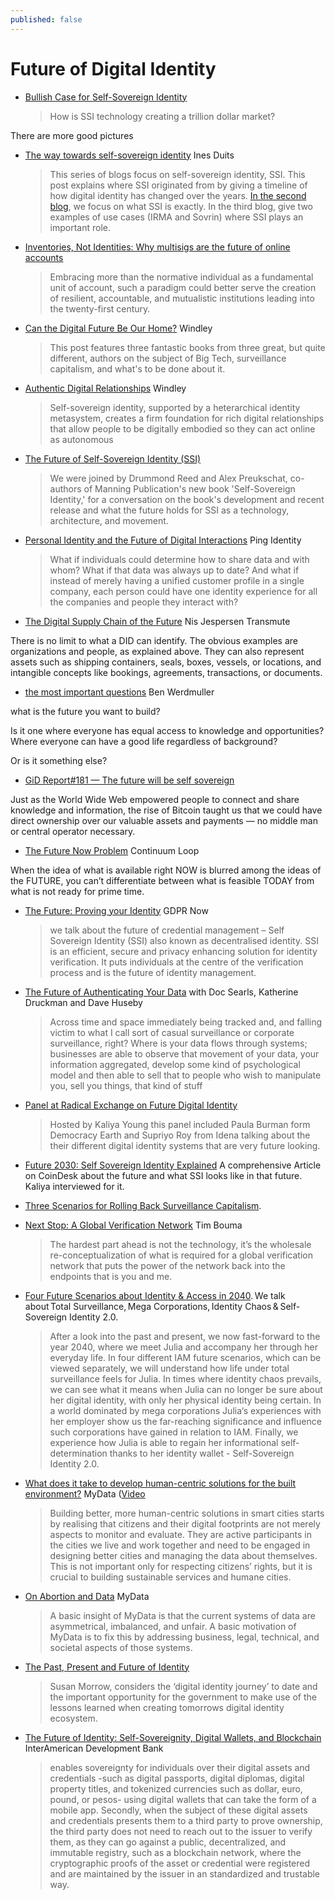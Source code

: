 ```yaml
---
published: false
---
```


# Future of Digital Identity
* [Bullish Case for Self-Sovereign Identity](https://sgershuni.medium.com/bullish-case-for-self-sovereign-identity-c2c26857f0ab) 
  > How is SSI technology creating a trillion dollar market?

There are more good pictures 
* [The way towards self-sovereign identity](https://innovalor.nl/en/Blogs/self-sovereign-identity) Ines Duits
  > This series of blogs focus on self-sovereign identity, SSI. This post explains where SSI originated from by giving a timeline of how digital identity has changed over the years. [In the second blog](https://innovalor.nl/en/Blogs/what-is-self-sovereign-identity), we focus on what SSI is exactly. In the third blog, give two examples of use cases (IRMA and Sovrin) where SSI plays an important role.
* [Inventories, Not Identities: Why multisigs are the future of online accounts](https://blog.gnosis.pm/inventories-not-identities-7da9a4ec5a3e)
  > Embracing more than the normative individual as a fundamental unit of account, such a paradigm could better serve the creation of resilient, accountable, and mutualistic institutions leading into the twenty-first century.
* [Can the Digital Future Be Our Home?](https://www.windley.com/archives/2021/05/can_the_digital_future_be_our_home.shtml) Windley
  > This post features three fantastic books from three great, but quite different, authors on the subject of Big Tech, surveillance capitalism, and what's to be done about it.
* [Authentic Digital Relationships](https://www.windley.com/archives/2020/08/authentic_digital_relationships.shtml) Windley
  > Self-sovereign identity, supported by a heterarchical identity metasystem, creates a firm foundation for rich digital relationships that allow people to be digitally embodied so they can act online as autonomous 
* [The Future of Self-Sovereign Identity (SSI)](https://www.youtube.com/watch?v=mx58bYHFrFk)
  > We were joined by Drummond Reed and Alex Preukschat, co-authors of Manning Publication's new book 'Self-Sovereign Identity,' for a conversation on the book's development and recent release and what the future holds for SSI as a technology, architecture, and movement.
* [Personal Identity and the Future of Digital Interactions](https://www.pingidentity.com/en/company/blog/posts/2021/personal-identity-future-digital-interactions.html) Ping Identity
  > What if individuals could determine how to share data and with whom? What if that data was always up to date? And what if instead of merely having a unified customer profile in a single company, each person could have one identity experience for all the companies and people they interact with?
* [The Digital Supply Chain of the Future](https://medium.com/transmute-techtalk/the-digital-supply-chain-of-the-future-79e9431aaa0d) Nis Jespersen Transmute

There is no limit to what a DID can identify. The obvious examples are organizations and people, as explained above. They can also represent assets such as shipping containers, seals, boxes, vessels, or locations, and intangible concepts like bookings, agreements, transactions, or documents.
* [the most important questions](https://werd.io/2021/one-of-the-most-important-questions-turns) Ben Werdmuller

what is the future you want to build?

Is it one where everyone has equal access to knowledge and opportunities? Where everyone can have a good life regardless of background?

Or is it something else?

* [GiD Report#181 — The future will be self sovereign](https://medium.com/global-id/gid-report-181-the-future-will-be-self-sovereign-d0218fff9989)

Just as the World Wide Web empowered people to connect and share knowledge and information, the rise of Bitcoin taught us that we could have direct ownership over our valuable assets and payments — no middle man or central operator necessary.
* [The Future Now Problem](https://www.continuumloop.com/the-future-now-problem/) Continuum Loop

When the idea of what is available right NOW is blurred among the ideas of the FUTURE, you can’t differentiate between what is feasible TODAY from what is not ready for prime time.
* [The Future: Proving your Identity](https://gdprnow.fireside.fm/30) GDPR Now
  > we talk about the future of credential management – Self Sovereign Identity (SSI) also known as decentralised identity. SSI is an efficient, secure and privacy enhancing solution for identity verification. It puts individuals at the centre of the verification process and is the future of identity management.

* [The Future of Authenticating Your Data](https://www.reality2cast.com/61) with Doc Searls, Katherine Druckman and Dave Huseby
  > Across time and space immediately being tracked and, and falling victim to what I call sort of casual surveillance or corporate surveillance, right? Where is your data flows through systems; businesses are able to observe that movement of your data, your information aggregated, develop some kind of psychological model and then able to sell that to people who wish to manipulate you, sell you things, that kind of stuff

* [Panel at Radical Exchange on Future Digital Identity](https://identitywoman.net/panel-at-rxc-digital-identity-a-look-ahead/)
    > Hosted by Kaliya Young this panel included Paula Burman form Democracy Earth and Supriyo Roy from Idena talking about the their different digital identity systems that are very future looking. 
* [Future 2030: Self Sovereign Identity Explained](https://www.coindesk.com/self-sovereign-identity-reshape-internet)
A comprehensive Article on CoinDesk about the future and what SSI looks like in that future. Kaliya interviewed for it.
* [Three Scenarios for Rolling Back Surveillance Capitalism](https://reb00ted.org/tech/20201009-three-scenarios-rolling-back-surveillance-captialism/).
* [Next Stop: A Global Verification Network](https://trbouma.medium.com/next-stop-global-verification-network-69f14a6673ab) Tim Bouma
  > The hardest part ahead is not the technology, it’s the wholesale re-conceptualization of what is required for a global verification network that puts the power of the network back into the endpoints that is you and me.
* [Four Future Scenarios about Identity & Access in 2040](https://esatus.com/wp-content/uploads/Broschuere_eng_final.html). We talk about Total Surveillance, Mega Corporations, Identity Chaos & Self-Sovereign Identity 2.0.
  > After a look into the past and present, we now fast-forward to the year 2040, where we meet Julia and accompany her through her everyday life. In four different IAM future scenarios, which can be viewed separately, we will understand how life under total surveillance feels for Julia. In times where identity chaos prevails, we can see what it means when Julia can no longer be sure about her digital identity, with only her physical identity being certain. In a world dominated by mega corporations Julia‘s experiences with her employer show us the far-reaching significance and influence such corporations have gained in relation to IAM. Finally, we experience how Julia is able to regain her informational self-determination thanks to her identity wallet - Self-Sovereign Identity 2.0.
* [What does it take to develop human-centric solutions for the built environment?](https://mydata.org/2022/05/13/built-for-people/) MyData ([Video](https://www.youtube.com/watch?v=VCjW0_NAPmQ)
  > Building better, more human-centric solutions in smart cities starts by realising that citizens and their digital footprints are not merely aspects to monitor and evaluate. They are active participants in the cities we live and work together and need to be engaged in designing better cities and managing the data about themselves. This is not important only for respecting citizens’ rights, but it is crucial to building sustainable services and humane cities.
* [On Abortion and Data](https://www.mydata.org/2022/06/30/on-abortion-and-data/) MyData
  > A basic insight of MyData is that the current systems of data are asymmetrical, imbalanced, and unfair. A basic motivation of MyData is to fix this by addressing business, legal, technical, and societal aspects of those systems.


* [The Past, Present and Future of Identity](https://www.thinkdigitalpartners.com/guest-blog/2021/02/15/the-past-present-and-future-of-identity/)
  > Susan Morrow, considers the ‘digital identity journey’ to date and the important opportunity for the government to make use of the lessons learned when creating tomorrows digital identity ecosystem.
* [The Future of Identity: Self-Sovereignity, Digital Wallets, and Blockchain](https://publications.iadb.org/publications/english/document/Self-Sovereign-Identity-The-Future-of-Identity-Self-Sovereignity-Digital-Wallets-and-Blockchain.html) InterAmerican Development Bank
  > enables sovereignty for individuals over their digital assets and credentials -such as digital passports, digital diplomas, digital property titles, and tokenized currencies such as dollar, euro, pound, or pesos- using digital wallets that can take the form of a mobile app. Secondly, when the subject of these digital assets and credentials presents them to a third party to prove ownership, the third party does not need to reach out to the issuer to verify them, as they can go against a public, decentralized, and immutable registry, such as a blockchain network, where the cryptographic proofs of the asset or credential were registered and are maintained by the issuer in an standardized and trustable way.
